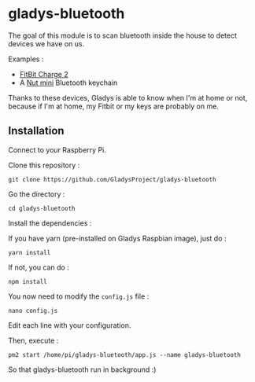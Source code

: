 # gladys-bluetooth 

The goal of this module is to scan bluetooth inside the house to detect devices we have on us. 

Examples :

- [FitBit Charge 2](https://www.amazon.fr/gp/product/B01KSX392O/ref=as_li_qf_sp_asin_il_tl?ie=UTF8&tag=gladproj-21&camp=1642&creative=6746&linkCode=as2&creativeASIN=B01KSX392O&linkId=3178477ad8485c87c4739c225618691f)
- A [Nut mini](https://www.amazon.fr/gp/product/B01AUNMQMG/ref=as_li_qf_sp_asin_il_tl?ie=UTF8&tag=gladproj-21&camp=1642&creative=6746&linkCode=as2&creativeASIN=B01AUNMQMG&linkId=a6bb1c4769490a11a30d5a6b1e88c493) Bluetooth keychain

Thanks to these devices, Gladys is able to know when I'm at home or not, because if I'm at home, my Fitbit or my keys are probably on me. 

## Installation

Connect to your Raspberry Pi. 

Clone this repository : 

```
git clone https://github.com/GladysProject/gladys-bluetooth
```

Go the directory :

```
cd gladys-bluetooth
```

Install the dependencies : 

If you have yarn (pre-installed on Gladys Raspbian image), just do :

```
yarn install
```

If not, you can do :

```
npm install
```

You now need to modify the `config.js` file :

```
nano config.js
```

Edit each line with your configuration.

Then, execute :

```
pm2 start /home/pi/gladys-bluetooth/app.js --name gladys-bluetooth
```

So that gladys-bluetooth run in background :)